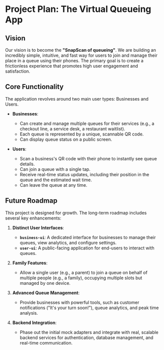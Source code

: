 # Project Plan: The Virtual Queueing App

## Vision

Our vision is to become the **"SnapScan of queueing"**. We are building an incredibly simple, intuitive, and fast way for users to join and manage their place in a queue using their phones. The primary goal is to create a frictionless experience that promotes high user engagement and satisfaction.

## Core Functionality

The application revolves around two main user types: Businesses and Users.

-   **Businesses**:
    -   Can create and manage multiple queues for their services (e.g., a checkout line, a service desk, a restaurant waitlist).
    -   Each queue is represented by a unique, scannable QR code.
    -   Can display queue status on a public screen.

-   **Users**:
    -   Scan a business's QR code with their phone to instantly see queue details.
    -   Can join a queue with a single tap.
    -   Receive real-time status updates, including their position in the queue and the estimated wait time.
    -   Can leave the queue at any time.

## Future Roadmap

This project is designed for growth. The long-term roadmap includes several key enhancements:

1.  **Distinct User Interfaces**:
    -   **`business-ui`**: A dedicated interface for businesses to manage their queues, view analytics, and configure settings.
    -   **`user-ui`**: A public-facing application for end-users to interact with queues.

2.  **Family Features**:
    -   Allow a single user (e.g., a parent) to join a queue on behalf of multiple people (e.g., a family), occupying multiple slots but managed by one device.

3.  **Advanced Queue Management**:
    -   Provide businesses with powerful tools, such as customer notifications ("It's your turn soon!"), queue analytics, and peak time analysis.

4.  **Backend Integration**:
    -   Phase out the initial mock adapters and integrate with real, scalable backend services for authentication, database management, and real-time communication.
